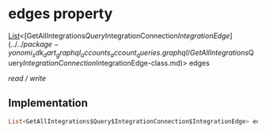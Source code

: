 


# edges property






[List](https://api.dart.dev/stable/2.12.3/dart-core/List-class.html)&lt;[GetAllIntegrations$Query$IntegrationConnection$IntegrationEdge](../../package-yonomi_sdk_dart_graphql_accounts_account_queries.graphql/GetAllIntegrations$Query$IntegrationConnection$IntegrationEdge-class.md)> edges
  
_read / write_






## Implementation

```dart
List<GetAllIntegrations$Query$IntegrationConnection$IntegrationEdge> edges;


```







